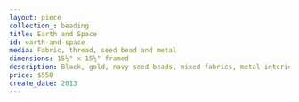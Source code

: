 ```yaml
---
layout: piece
collection_: beading
title: Earth and Space
id: earth-and-space
media: Fabric, thread, seed bead and metal
dimensions: 15½" x 15½" framed
description: Black, gold, navy seed beads, mixed fabrics, metal interior deign encased with peyote stitch and multi layering cloth with copper colored textured mat and glass in shadow box maple frame 2" deep.
price: $550
create_date: 2013
---
```

